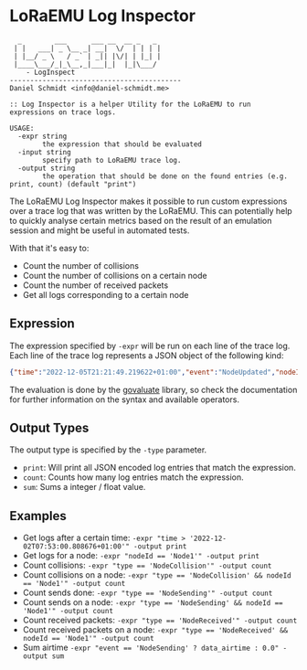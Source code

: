 # LoRaEMU Log Inspector

```
  _        ___      ___ __  __ _   _ 
 | |   ___| _ \__ _| __|  \/  | | | |
 | |__/ _ \   / _` | _|| |\/| | |_| |
 |____\___/_|_\__,_|___|_|  |_|\___/
    - LogInspect
------------------------------------------
Daniel Schmidt <info@daniel-schmidt.me>

:: Log Inspector is a helper Utility for the LoRaEMU to run expressions on trace logs.

USAGE:
  -expr string
        the expression that should be evaluated
  -input string
        specify path to LoRaEMU trace log.
  -output string
        the operation that should be done on the found entries (e.g. print, count) (default "print")
```

The LoRaEMU Log Inspector makes it possible to run custom expressions over a trace log that was written by the LoRaEMU. This can potentially help to quickly analyse certain metrics based on the result of an emulation session and might be useful in automated tests.

With that it's easy to:
- Count the number of collisions
- Count the number of collisions on a certain node
- Count the number of received packets
- Get all logs corresponding to a certain node

## Expression

The expression specified by ``-expr`` will be run on each line of the trace log. Each line of the trace log represents a JSON object of the following kind:

```json
{"time":"2022-12-05T21:21:49.219622+01:00","event":"NodeUpdated","nodeId":"Node2","data":null}
```

The evaluation is done by the [govaluate](https://github.com/Knetic/govaluate) library, so check the documentation for further information on the syntax and available operators.

## Output Types

The output type is specified by the ``-type`` parameter.

- ``print``: Will print all JSON encoded log entries that match the expression.
- ``count``: Counts how many log entries match the expression.
- ``sum``: Sums a integer / float value.


## Examples

- Get logs after a certain time: ``-expr "time > '2022-12-02T07:53:00.808676+01:00'" -output print``
- Get logs for a node: ``-expr "nodeId == 'Node1'" -output print``
- Count collisions: ``-expr "type == 'NodeCollision'" -output count``
- Count collisions on a node: ``-expr "type == 'NodeCollision' && nodeId == 'Node1'" -output count``
- Count sends done: ``-expr "type == 'NodeSending'" -output count``
- Count sends on a node: ``-expr "type == 'NodeSending' && nodeId == 'Node1'" -output count``
- Count received packets: ``-expr "type == 'NodeReceived'" -output count``
- Count received packets on a node: ``-expr "type == 'NodeReceived' && nodeId == 'Node1'" -output count``
- Sum airtime ``-expr "event == 'NodeSending' ? data_airtime : 0.0" -output sum``
